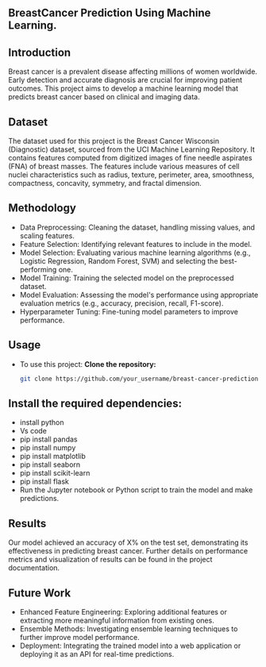 ## BreastCancer Prediction Using Machine Learning.

## Introduction
Breast cancer is a prevalent disease affecting millions of women worldwide. 
Early detection and accurate diagnosis are crucial for improving patient outcomes. 
This project aims to develop a machine learning model that predicts breast cancer based on clinical and imaging data.

## Dataset
The dataset used for this project is the Breast Cancer Wisconsin (Diagnostic) dataset, sourced from the UCI Machine Learning Repository.
It contains features computed from digitized images of fine needle aspirates (FNA) of breast masses. 
The features include various measures of cell nuclei characteristics such as radius, texture, perimeter, area, smoothness, compactness, concavity, symmetry, and fractal dimension.

## Methodology
- Data Preprocessing: Cleaning the dataset, handling missing values, and scaling features.
- Feature Selection: Identifying relevant features to include in the model.
- Model Selection: Evaluating various machine learning algorithms (e.g., Logistic Regression, Random Forest, SVM) and selecting the best-performing one.
- Model Training: Training the selected model on the preprocessed dataset.
- Model Evaluation: Assessing the model's performance using appropriate evaluation metrics (e.g., accuracy, precision, recall, F1-score).
- Hyperparameter Tuning: Fine-tuning model parameters to improve performance.

## Usage

- To use this project:
**Clone the repository:**
   ```sh
   git clone https://github.com/your_username/breast-cancer-prediction.git

## Install the required dependencies:

- install python
- Vs code
- pip install pandas
- pip install numpy
- pip install matplotlib
- pip install seaborn
- pip install scikit-learn
- pip install flask
- Run the Jupyter notebook or Python script to train the model and make predictions.

## Results
Our model achieved an accuracy of X% on the test set, demonstrating its effectiveness in predicting breast cancer. 
Further details on performance metrics and visualization of results can be found in the project documentation.

## Future Work
- Enhanced Feature Engineering: Exploring additional features or extracting more meaningful information from existing ones.
- Ensemble Methods: Investigating ensemble learning techniques to further improve model performance.
- Deployment: Integrating the trained model into a web application or deploying it as an API for real-time predictions.
